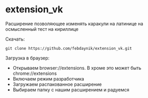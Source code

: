 # extension_vk
Расширение позволяющее изменять каракули на латинице на осмысленный тест на кириллице

Скачать:
```
git clone https://github.com/febdaynik/extension_vk.git
```

Загрузка в браузер:
* Открываем browser://extensions. В хроме это может быть chrome://extensions
* Включаем режим разработчика
* Загружаем распакованное расширение
* Выбираем папку с нашим расширением и радуемся
